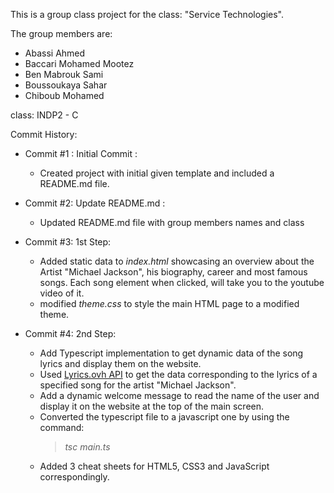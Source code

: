 This is a group class project for the class: "Service Technologies".

The group members are:
- Abassi Ahmed
- Baccari Mohamed Mootez
- Ben Mabrouk Sami
- Boussoukaya Sahar
- Chiboub Mohamed

class: INDP2 - C

Commit History:

- Commit #1 : Initial Commit :
  - Created project with initial given template and included a README.md file.

- Commit #2: Update README.md :
  - Updated README.md file with group members names and class

- Commit #3: 1st Step:
  - Added static data to *index.html* showcasing an overview about the Artist "Michael Jackson", his biography, career and most famous songs. Each song element when clicked, will take you to the youtube video of it.
  - modified *theme.css* to style the main HTML page to a modified theme.

- Commit #4: 2nd Step:
  - Add Typescript implementation to get dynamic data of the song lyrics and display them on the website.
  - Used [Lyrics.ovh API](https://lyricsovh.docs.apiary.io/) to get the data corresponding to the lyrics of a specified song for the artist "Michael Jackson".
  - Add a dynamic welcome message to read the name of the user and display it on the website at the top of the main screen.
  - Converted the typescript file to a javascript one by using the command:
    > *tsc main.ts*
  - Added 3 cheat sheets for HTML5, CSS3 and JavaScript correspondingly.
